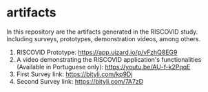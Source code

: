 # artifacts
In this repository are the artifacts generated in the RISCOVID study. Including surveys, prototypes, demonstration videos, among others.

1. RISCOVID Prototype: https://app.uizard.io/p/vFzhQ8EG9
2. A video demonstrating the RISCOVID application's functionalities (Available in Portuguese only): https://youtu.be/AU-f-k2PqqE
3. First Survey link: https://bityli.com/kp9Dj
4. Second Survey link: https://bityli.com/7A7zD
